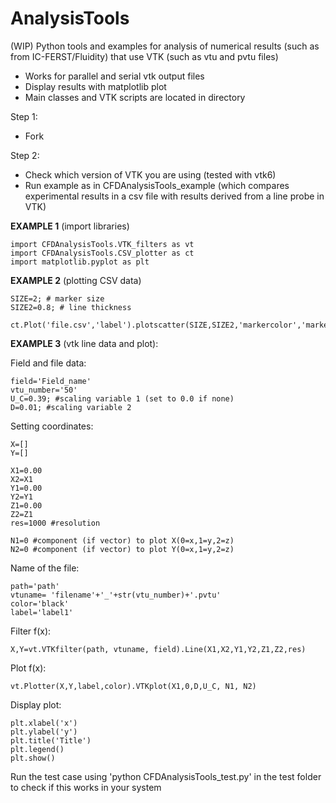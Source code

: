# AnalysisTools
(WIP)
Python tools and examples for analysis of numerical results (such as from IC-FERST/Fluidity) that use VTK (such as vtu and pvtu files)
- Works for parallel and serial vtk output files
- Display results with matplotlib plot
- Main classes and VTK scripts are located in directory <CFDAnalysisTools>

Step 1:
- Fork 

Step 2:
- Check which version of VTK you are using (tested with vtk6)
- Run example as in CFDAnalysisTools_example (which compares experimental results in a csv file with results derived from a line probe in VTK) 

**EXAMPLE 1** (import libraries)
```
import CFDAnalysisTools.VTK_filters as vt
import CFDAnalysisTools.CSV_plotter as ct
import matplotlib.pyplot as plt
```

**EXAMPLE 2** (plotting CSV data)
```
SIZE=2; # marker size
SIZE2=0.8; # line thickness

ct.Plot('file.csv','label').plotscatter(SIZE,SIZE2,'markercolor','markerstyle')
```

**EXAMPLE 3** (vtk line data and plot):

Field and file data: 
```
field='Field_name'
vtu_number='50'
U_C=0.39; #scaling variable 1 (set to 0.0 if none)
D=0.01; #scaling variable 2 
```

Setting coordinates:
```
X=[]
Y=[]

X1=0.00
X2=X1
Y1=0.00
Y2=Y1
Z1=0.00
Z2=Z1
res=1000 #resolution

N1=0 #component (if vector) to plot X(0=x,1=y,2=z)
N2=0 #component (if vector) to plot Y(0=x,1=y,2=z)
```
Name of the file:
```
path='path'
vtuname= 'filename'+'_'+str(vtu_number)+'.pvtu'
color='black'
label='label1'
```
Filter f(x):
```
X,Y=vt.VTKfilter(path, vtuname, field).Line(X1,X2,Y1,Y2,Z1,Z2,res)
```

Plot f(x):
```
vt.Plotter(X,Y,label,color).VTKplot(X1,0,D,U_C, N1, N2)

```
Display plot:
```
plt.xlabel('x')
plt.ylabel('y')
plt.title('Title')
plt.legend()
plt.show()
```
Run the test case using 'python CFDAnalysisTools_test.py' in the test folder to check if this works in your system

